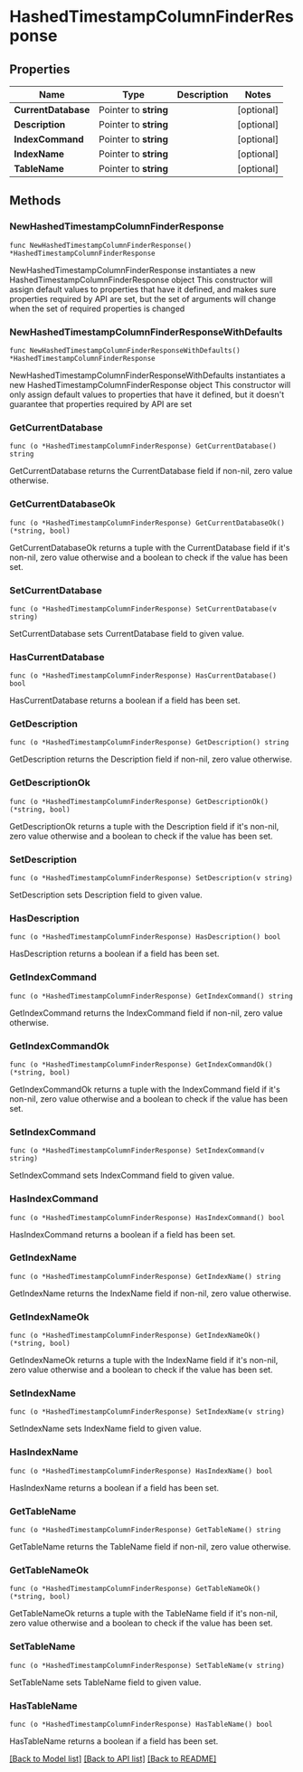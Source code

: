 # HashedTimestampColumnFinderResponse

## Properties

Name | Type | Description | Notes
------------ | ------------- | ------------- | -------------
**CurrentDatabase** | Pointer to **string** |  | [optional] 
**Description** | Pointer to **string** |  | [optional] 
**IndexCommand** | Pointer to **string** |  | [optional] 
**IndexName** | Pointer to **string** |  | [optional] 
**TableName** | Pointer to **string** |  | [optional] 

## Methods

### NewHashedTimestampColumnFinderResponse

`func NewHashedTimestampColumnFinderResponse() *HashedTimestampColumnFinderResponse`

NewHashedTimestampColumnFinderResponse instantiates a new HashedTimestampColumnFinderResponse object
This constructor will assign default values to properties that have it defined,
and makes sure properties required by API are set, but the set of arguments
will change when the set of required properties is changed

### NewHashedTimestampColumnFinderResponseWithDefaults

`func NewHashedTimestampColumnFinderResponseWithDefaults() *HashedTimestampColumnFinderResponse`

NewHashedTimestampColumnFinderResponseWithDefaults instantiates a new HashedTimestampColumnFinderResponse object
This constructor will only assign default values to properties that have it defined,
but it doesn't guarantee that properties required by API are set

### GetCurrentDatabase

`func (o *HashedTimestampColumnFinderResponse) GetCurrentDatabase() string`

GetCurrentDatabase returns the CurrentDatabase field if non-nil, zero value otherwise.

### GetCurrentDatabaseOk

`func (o *HashedTimestampColumnFinderResponse) GetCurrentDatabaseOk() (*string, bool)`

GetCurrentDatabaseOk returns a tuple with the CurrentDatabase field if it's non-nil, zero value otherwise
and a boolean to check if the value has been set.

### SetCurrentDatabase

`func (o *HashedTimestampColumnFinderResponse) SetCurrentDatabase(v string)`

SetCurrentDatabase sets CurrentDatabase field to given value.

### HasCurrentDatabase

`func (o *HashedTimestampColumnFinderResponse) HasCurrentDatabase() bool`

HasCurrentDatabase returns a boolean if a field has been set.

### GetDescription

`func (o *HashedTimestampColumnFinderResponse) GetDescription() string`

GetDescription returns the Description field if non-nil, zero value otherwise.

### GetDescriptionOk

`func (o *HashedTimestampColumnFinderResponse) GetDescriptionOk() (*string, bool)`

GetDescriptionOk returns a tuple with the Description field if it's non-nil, zero value otherwise
and a boolean to check if the value has been set.

### SetDescription

`func (o *HashedTimestampColumnFinderResponse) SetDescription(v string)`

SetDescription sets Description field to given value.

### HasDescription

`func (o *HashedTimestampColumnFinderResponse) HasDescription() bool`

HasDescription returns a boolean if a field has been set.

### GetIndexCommand

`func (o *HashedTimestampColumnFinderResponse) GetIndexCommand() string`

GetIndexCommand returns the IndexCommand field if non-nil, zero value otherwise.

### GetIndexCommandOk

`func (o *HashedTimestampColumnFinderResponse) GetIndexCommandOk() (*string, bool)`

GetIndexCommandOk returns a tuple with the IndexCommand field if it's non-nil, zero value otherwise
and a boolean to check if the value has been set.

### SetIndexCommand

`func (o *HashedTimestampColumnFinderResponse) SetIndexCommand(v string)`

SetIndexCommand sets IndexCommand field to given value.

### HasIndexCommand

`func (o *HashedTimestampColumnFinderResponse) HasIndexCommand() bool`

HasIndexCommand returns a boolean if a field has been set.

### GetIndexName

`func (o *HashedTimestampColumnFinderResponse) GetIndexName() string`

GetIndexName returns the IndexName field if non-nil, zero value otherwise.

### GetIndexNameOk

`func (o *HashedTimestampColumnFinderResponse) GetIndexNameOk() (*string, bool)`

GetIndexNameOk returns a tuple with the IndexName field if it's non-nil, zero value otherwise
and a boolean to check if the value has been set.

### SetIndexName

`func (o *HashedTimestampColumnFinderResponse) SetIndexName(v string)`

SetIndexName sets IndexName field to given value.

### HasIndexName

`func (o *HashedTimestampColumnFinderResponse) HasIndexName() bool`

HasIndexName returns a boolean if a field has been set.

### GetTableName

`func (o *HashedTimestampColumnFinderResponse) GetTableName() string`

GetTableName returns the TableName field if non-nil, zero value otherwise.

### GetTableNameOk

`func (o *HashedTimestampColumnFinderResponse) GetTableNameOk() (*string, bool)`

GetTableNameOk returns a tuple with the TableName field if it's non-nil, zero value otherwise
and a boolean to check if the value has been set.

### SetTableName

`func (o *HashedTimestampColumnFinderResponse) SetTableName(v string)`

SetTableName sets TableName field to given value.

### HasTableName

`func (o *HashedTimestampColumnFinderResponse) HasTableName() bool`

HasTableName returns a boolean if a field has been set.


[[Back to Model list]](../README.md#documentation-for-models) [[Back to API list]](../README.md#documentation-for-api-endpoints) [[Back to README]](../README.md)


